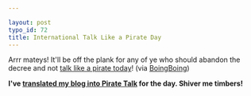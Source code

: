 ```yaml
---

layout: post
typo_id: 72
title: International Talk Like a Pirate Day
---
```

Arrr mateys! It'll be off the plank for any of ye who should abandon the
decree and not [talk like a pirate
today](http://www.talklikeapirate.com/piratehome.html)! (via
[BoingBoing](http://www.boingboing.net/2005/09/18/international_talk_l.html))

**I've [translated my blog into Pirate
Talk](http://adactio.com/extras/talklikeapirate/) for the day. Shiver me
timbers!**
